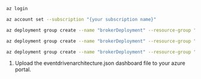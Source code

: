 ```bash
az login
```

```bash
az account set --subscription "{your subscription name}"
```

```bash
az deployment group create --name "brokerDeployment" --resource-group "events-broker-rg" --template-file "02_SharedPlatform\broker.bicep" --parameters namespace="griff"
```

```bash
az deployment group create --name "brokerDeployment" --resource-group "events-lake-rg" --template-file "02_SharedPlatform\lake.bicep" --parameters namespace="griff"
```


```bash
az deployment group create --name "brokerDeployment" --resource-group "events-databricks-rg" --template-file "02_SharedPlatform\databricks.bicep" --parameters namespace="griff"
```

1. Upload the eventdrivenarchitecture.json dashboard file to your azure portal. 